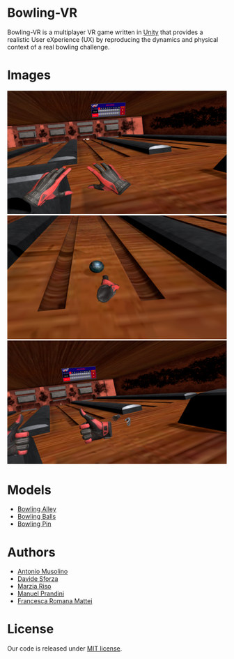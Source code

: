 # Bowling-VR
Bowling-VR is a multiplayer VR game written in [Unity](https://unity.com/) that provides a realistic User eXperience (UX) by reproducing
the dynamics and physical context of a real bowling challenge.

# Images
![image1](https://github.com/antoniomuso/Bowling-VR/blob/master/Screenshots/Screenshot%20(23).png)
![image2](https://github.com/antoniomuso/Bowling-VR/blob/master/Screenshots/Screenshot%20(4).png)
![image3](https://github.com/antoniomuso/Bowling-VR/blob/master/Screenshots/Screenshot%20(25).png)

# Models
- [Bowling Alley](https://sketchfab.com/3d-models/bowling-alley-mozilla-hubs-room-644609db6a5a435098b305413b162266)
- [Bowling Balls](https://sketchfab.com/3d-models/bowling-balls-a804776436c24d80823429bc5602d201)
- [Bowling Pin](https://sketchfab.com/3d-models/bowling-pin-88655efb4b834452a28173e5d1b7763b)

# Authors 
- [Antonio Musolino](https://github.com/antoniomuso)
- [Davide Sforza](https://github.com/dsforza96)
- [Marzia Riso](https://github.com/MarziaRiso)
- [Manuel Prandini](https://github.com/ManuelPrandini)
- [Francesca Romana Mattei](https://github.com/francescaromana)


# License
Our code is released under [MIT license](LICENSE).

